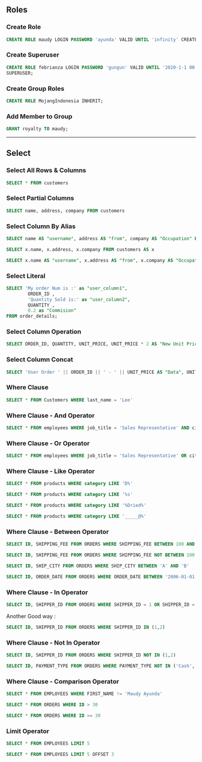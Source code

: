 ## Roles

### Create Role

```sql
CREATE ROLE maudy LOGIN PASSWORD 'ayunda' VALID UNTIL 'infinity' CREATEDB;
```

### Create Superuser

```sql
CREATE ROLE febrianza LOGIN PASSWORD 'gungun' VALID UNTIL '2020-1-1 00:00'
SUPERUSER;
```

### Create Group Roles

```sql
CREATE ROLE MojangIndonesia INHERIT;
```

### Add Member to Group

```sql
GRANT royalty TO maudy;
```

-------------

## Select

### Select All Rows & Columns

```sql
SELECT * FROM customers
```

### Select Partial Columns

```sql
SELECT name, address, company FROM customers
```

### Select Column By Alias

```sql
SELECT name AS "username", address AS "from", company AS "Occupation" FROM customers
```

```sql
SELECT x.name, x.address, x.company FROM customers AS x
```

```sql
SELECT x.name AS "username", x.address AS "from", x.company AS "Occupation" FROM customers AS x
```

### Select Literal

```sql
SELECT 'My order Num is :' as "user_column1",
        ORDER_ID ,
		'Quantity Sold is:' as "user_column2",
		QUANTITY ,
		0.2 as "Commision" 
FROM order_details;
```

### Select Column Operation

```sql
SELECT ORDER_ID, QUANTITY, UNIT_PRICE, UNIT_PRICE * 2 AS "New Unit Price" FROM ORDER_DETAILS
```

### Select Column Concat 

```sql
SELECT 'User Order ' || ORDER_ID || ' - ' || UNIT_PRICE AS "Data", UNIT_PRICE * 2 AS "New Unit Price" FROM ORDER_DETAILS
```

### Where Clause

```sql
SELECT * FROM Customers WHERE last_name = 'Lee'
```

### Where Clause - And Operator

```sql
SELECT * FROM employees WHERE job_title = 'Sales Representative' AND city = 'Seattle'
```

### Where Clause - Or Operator

```sql
SELECT * FROM employees WHERE job_title = 'Sales Representative' OR city = 'Seattle'
```

### Where Clause - Like Operator

```sql
SELECT * FROM products WHERE category LIKE 'D%'
```

```sql
SELECT * FROM products WHERE category LIKE '%s'
```

```sql
SELECT * FROM products WHERE category LIKE '%Dried%'
```

```sql
SELECT * FROM products WHERE category LIKE '_____@%'
```

### Where Clause - Between Operator

```sql
SELECT ID, SHIPPING_FEE FROM ORDERS WHERE SHIPPING_FEE BETWEEN 100 AND 200
```

```sql
SELECT ID, SHIPPING_FEE FROM ORDERS WHERE SHIPPING_FEE NOT BETWEEN 100 AND 200
```

```sql
SELECT ID, SHIP_CITY FROM ORDERS WHERE SHIP_CITY BETWEEN 'A' AND 'B'
```

```sql
SELECT ID, ORDER_DATE FROM ORDERS WHERE ORDER_DATE BETWEEN '2006-01-01' AND '2006-03-31'
```

### Where Clause - In Operator

```sql
SELECT ID, SHIPPER_ID FROM ORDERS WHERE SHIPPER_ID = 1 OR SHIPPER_ID = 2
```

Another Good way :

```sql
SELECT ID, SHIPPER_ID FROM ORDERS WHERE SHIPPER_ID IN (1,2)
```

### Where Clause - Not In Operator

```sql
SELECT ID, SHIPPER_ID FROM ORDERS WHERE SHIPPER_ID NOT IN (1,2)
```

```sql
SELECT ID, PAYMENT_TYPE FROM ORDERS WHERE PAYMENT_TYPE NOT IN ('Cash','Check')
```

### Where Clause - Comparison Operator

```sql
SELECT * FROM EMPLOYEES WHERE FIRST_NAME != 'Maudy Ayunda'
```

```sql
SELECT * FROM ORDERS WHERE ID > 30
```

```sql
SELECT * FROM ORDERS WHERE ID >= 30
```

### Limit Operator

```sql
SELECT * FROM EMPLOYEES LIMIT 5
```

```sql
SELECT * FROM EMPLOYEES LIMIT 5 OFFSET 3
```

